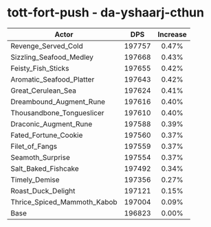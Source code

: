 # tott-fort-push - da-yshaarj-cthun
| Actor | DPS | Increase |
|---|:---:|:---:|
|Revenge_Served_Cold|197757|0.47%|
|Sizzling_Seafood_Medley|197668|0.43%|
|Feisty_Fish_Sticks|197655|0.42%|
|Aromatic_Seafood_Platter|197643|0.42%|
|Great_Cerulean_Sea|197624|0.41%|
|Dreambound_Augment_Rune|197616|0.40%|
|Thousandbone_Tongueslicer|197610|0.40%|
|Draconic_Augment_Rune|197588|0.39%|
|Fated_Fortune_Cookie|197560|0.37%|
|Filet_of_Fangs|197559|0.37%|
|Seamoth_Surprise|197554|0.37%|
|Salt_Baked_Fishcake|197492|0.34%|
|Timely_Demise|197356|0.27%|
|Roast_Duck_Delight|197121|0.15%|
|Thrice_Spiced_Mammoth_Kabob|197004|0.09%|
|Base|196823|0.00%|
